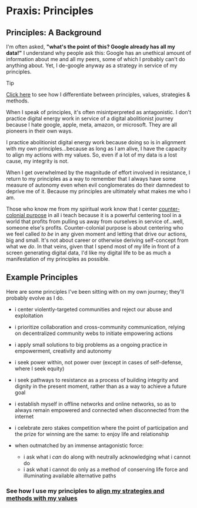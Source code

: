 # Praxis: Principles

## Principles: A Background
I'm often asked, **"what's the point of this? Google already has all my data!"** I understand why people ask this: Google has an unethical amount of information about me and all my peers, some of which I probably can't do anything about. Yet, I de-google anyway as a strategy in service of my principles.


> [!TIP]  
> [Click here](praxis.md) to see how I differentiate between principles, values, strategies & methods.


When I speak of principles, it's often misintperpreted as antagonistic. I don't practice digital energy work in service of a digital abolitionist journey because I hate google, apple, meta, amazon, or microsoft. They are all pioneers in their own ways.

I practice abolitionist digital energy work because doing so is in alignment with my own principles...because as long as I am alive, I have the capacity to align my actions with my values. So, even if a lot of my data is a lost cause, my integrity is not.

When I get overwhelmed by the magnitude of effort involved in resistance, I return to my principles as a way to remember that I always have some measure of autonomy even when evil conglomerates do their damnedest to deprive me of it. Because my principles are ultimately what makes me who I am. 

Those who know me from my spiritual work know that I center [counter-colonial purpose](https://www.transgressivemedicine.co/courses.html#heart-healing) in all i teach because it is a powerful centering tool in a world that profits from pulling us away from ourselves in service of...well, someone else's profits. Counter-colonial purpose is about centering who we feel called *to be* in any given moment and letting that drive our actions, big and small. It's not about career or otherwise deriving self-concept from what we *do*. In that veins, given that I spend most of my life in front of a screen generating digital data, I'd like my digital life to be as much a manifestation of my principles as possible.

## Example Principles
Here are some principles I've been sitting with on my own journey; they'll probably evolve as I do.

- i center violently-targeted communities and reject our abuse and exploitation
  
- i prioritize collaboration and cross-community communication, relying on decentralized community webs to initiate empowering actions
  
- i apply small solutions to big problems as a ongoing practice in empowerment, creativity and autonomy
  
- i seek power within, not power over (except in cases of self-defense, where I seek equity)

- i seek pathways to resistance as a process of building integrity and dignity in the present moment, rather than as a way to achieve a future goal

- i establish myself in offline networks and online networks, so as to always remain empowered and connected when disconnected from the internet

- i celebrate zero stakes competition where the point of participation and the prize for winning are the same: to enjoy life and relationship
	
- when outmatched by an immense antagonistic force:

	- i ask what i *can* do along with neutrally acknowledging what i cannot do
	- i ask what i cannot do only as a method of conserving life force and illuminating available alternative paths

### See how I use my principles to [align my strategies and methods with my values](praxis___values___alignment) 

